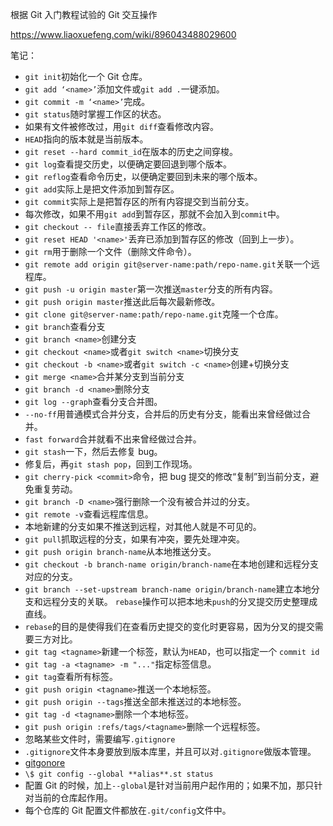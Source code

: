 根据 Git 入门教程试验的 Git 交互操作

https://www.liaoxuefeng.com/wiki/896043488029600

笔记：

- `git init`初始化一个 Git 仓库。
- `git add ‘<name>’`添加文件或`git add .`一键添加。
- `git commit -m ‘<name>’`完成。
- `git status`随时掌握工作区的状态。
- 如果有文件被修改过，用`git diff`查看修改内容。
- `HEAD`指向的版本就是当前版本。
- `git reset --hard commit_id`在版本的历史之间穿梭。
- `git log`查看提交历史，以便确定要回退到哪个版本。
- `git reflog`查看命令历史，以便确定要回到未来的哪个版本。
- `git add`实际上是把文件添加到暂存区。
- `git commit`实际上是把暂存区的所有内容提交到当前分支。
- 每次修改，如果不用`git add`到暂存区，那就不会加入到`commit`中。
- `git checkout -- file`直接丢弃工作区的修改。
- `git reset HEAD '<name>'`丢弃已添加到暂存区的修改（回到上一步）。
- `git rm`用于删除一个文件（删除文件命令）。
- `git remote add origin git@server-name:path/repo-name.git`关联一个远程库。
- `git push -u origin master`第一次推送`master`分支的所有内容。
- `git push origin master`推送此后每次最新修改。
- `git clone git@server-name:path/repo-name.git`克隆一个仓库。
- `git branch`查看分支
- `git branch <name>`创建分支
- `git checkout <name>`或者`git switch <name>`切换分支
- `git checkout -b <name>`或者`git switch -c <name>`创建+切换分支
- `git merge <name>`合并某分支到当前分支
- `git branch -d <name>`删除分支
- `git log --graph`查看分支合并图。
- `--no-ff`用普通模式合并分支，合并后的历史有分支，能看出来曾经做过合并。
- `fast forward`合并就看不出来曾经做过合并。
- `git stash`一下，然后去修复 bug。
- 修复后，再`git stash pop`，回到工作现场。
- `git cherry-pick <commit>`命令，把 bug 提交的修改“复制”到当前分支，避免重复劳动。
- `git branch -D <name>`强行删除一个没有被合并过的分支。
- `git remote -v`查看远程库信息。
- 本地新建的分支如果不推送到远程，对其他人就是不可见的。
- `git pull`抓取远程的分支，如果有冲突，要先处理冲突。
- `git push origin branch-name`从本地推送分支。
- `git checkout -b branch-name origin/branch-name`在本地创建和远程分支对应的分支。
- `git branch --set-upstream branch-name origin/branch-name`建立本地分支和远程分支的关联。
  `rebase`操作可以把本地未`push`的分叉提交历史整理成直线。
- `rebase`的目的是使得我们在查看历史提交的变化时更容易，因为分叉的提交需要三方对比。
- `git tag <tagname>`新建一个标签，默认为`HEAD`，也可以指定一个 `commit id`
- `git tag -a <tagname> -m "..."`指定标签信息。
- `git tag`查看所有标签。
- `git push origin <tagname>`推送一个本地标签。
- `git push origin --tags`推送全部未推送过的本地标签。
- `git tag -d <tagname>`删除一个本地标签。
- `git push origin :refs/tags/<tagname>`删除一个远程标签。
- 忽略某些文件时，需要编写`.gitignore`
- `.gitignore`文件本身要放到版本库里，并且可以对`.gitignore`做版本管理。
- [gitgonore](https://github.com/github/gitignore)
- `\$ git config --global **alias**.st status`
- 配置 Git 的时候，加上`--global`是针对当前用户起作用的；如果不加，那只针对当前的仓库起作用。
- 每个仓库的 Git 配置文件都放在`.git/config`文件中。
